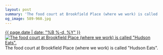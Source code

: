 ```yaml
---
layout: post
summary: 'The food court at Brookfield Place (where we work) is called &quot;Hudson Eats&quot;.'
og_image: 589-960.jpg
---
```


<p>
 <time>
  <a href="/589">
   {{ page.date | date: "%B %-d, %Y" }}
  </a>
 </time>
 <a href="/589">
  <img alt='The food court at Brookfield Place (where we work) is called "Hudson Eats".' data-taken="12/16/2016" sizes="(min-width: 700px) 50vw, calc(100vw - 2rem)" src="{{ site.assets_url }}/589-480.jpg" srcset="{{ site.assets_url }}/589-240.jpg 240w, {{ site.assets_url }}/589-480.jpg 480w, {{ site.assets_url }}/589-720.jpg 720w, {{ site.assets_url }}/589-960.jpg 960w"/>
 </a>
 <span>
  The food court at Brookfield Place (where we work) is called "Hudson Eats".
 </span>
</p>
